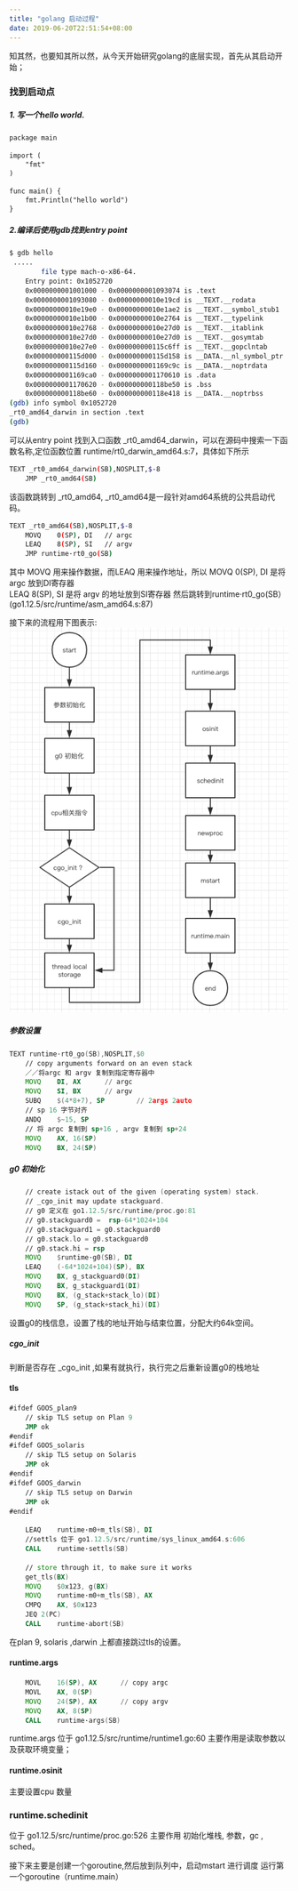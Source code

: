 ```yaml
---
title: "golang 启动过程"
date: 2019-06-20T22:51:54+08:00
---
```


知其然，也要知其所以然，从今天开始研究golang的底层实现，首先从其启动开始；

### 找到启动点
##### 1. 写一个hello world.  
```golang
package main

import (
	"fmt"
)

func main() {
	fmt.Println("hello world")
}
``` 
##### 2.编译后使用gdb找到entry point
```bash
$ gdb hello
 .....
        file type mach-o-x86-64.
	Entry point: 0x1052720
	0x0000000001001000 - 0x0000000001093074 is .text
	0x0000000001093080 - 0x00000000010e19cd is __TEXT.__rodata
	0x00000000010e19e0 - 0x00000000010e1ae2 is __TEXT.__symbol_stub1
	0x00000000010e1b00 - 0x00000000010e2764 is __TEXT.__typelink
	0x00000000010e2768 - 0x00000000010e27d0 is __TEXT.__itablink
	0x00000000010e27d0 - 0x00000000010e27d0 is __TEXT.__gosymtab
	0x00000000010e27e0 - 0x000000000115c6ff is __TEXT.__gopclntab
	0x000000000115d000 - 0x000000000115d158 is __DATA.__nl_symbol_ptr
	0x000000000115d160 - 0x0000000001169c9c is __DATA.__noptrdata
	0x0000000001169ca0 - 0x0000000001170610 is .data
	0x0000000001170620 - 0x000000000118be50 is .bss
	0x000000000118be60 - 0x000000000118e418 is __DATA.__noptrbss
(gdb) info symbol 0x1052720
_rt0_amd64_darwin in section .text
(gdb)
```
可以从entry point 找到入口函数 _rt0_amd64_darwin，可以在源码中搜索一下函数名称,定位函数位置
runtime/rt0_darwin_amd64.s:7，具体如下所示
```bash
TEXT _rt0_amd64_darwin(SB),NOSPLIT,$-8
	JMP	_rt0_amd64(SB)
```
该函数跳转到 _rt0_amd64, _rt0_amd64是一段针对amd64系统的公共启动代码。
```bash
TEXT _rt0_amd64(SB),NOSPLIT,$-8
	MOVQ	0(SP), DI	// argc
	LEAQ	8(SP), SI	// argv
	JMP	runtime·rt0_go(SB)
```
其中 MOVQ 用来操作数据，而LEAQ 用来操作地址，所以
MOVQ	0(SP), DI 是将argc 放到DI寄存器  
LEAQ	8(SP), SI 是将 argv 的地址放到SI寄存器 
然后跳转到runtime·rt0_go(SB）(go1.12.5/src/runtime/asm_amd64.s:87)

接下来的流程用下图表示:
![初始化流程](https://raw.githubusercontent.com/garfcat/garfcat/master/static/start.png)


##### 参数设置
```asm
TEXT runtime·rt0_go(SB),NOSPLIT,$0
	// copy arguments forward on an even stack
	／／将argc 和 argv 复制到指定寄存器中
	MOVQ	DI, AX		// argc
	MOVQ	SI, BX		// argv
	SUBQ	$(4*8+7), SP		// 2args 2auto
	// sp 16 字节对齐
	ANDQ	$~15, SP
	// 将 argc 复制到 sp+16 , argv 复制到 sp+24 
	MOVQ	AX, 16(SP)
	MOVQ	BX, 24(SP)
```

##### g0 初始化

```asm
	// create istack out of the given (operating system) stack.
	// _cgo_init may update stackguard.
	// g0 定义在 go1.12.5/src/runtime/proc.go:81
    // g0.stackguard0 =  rsp-64*1024+104
    // g0.stackguard1 = g0.stackguard0
    // g0.stack.lo = g0.stackguard0
    // g0.stack.hi = rsp 
	MOVQ	$runtime·g0(SB), DI
	LEAQ	(-64*1024+104)(SP), BX
	MOVQ	BX, g_stackguard0(DI)
	MOVQ	BX, g_stackguard1(DI)
	MOVQ	BX, (g_stack+stack_lo)(DI)
	MOVQ	SP, (g_stack+stack_hi)(DI)
```
设置g0的栈信息，设置了栈的地址开始与结束位置，分配大约64k空间。

##### cgo_init
判断是否存在 _cgo_init ,如果有就执行，执行完之后重新设置g0的栈地址

#### tls

```asm
#ifdef GOOS_plan9
	// skip TLS setup on Plan 9
	JMP ok
#endif
#ifdef GOOS_solaris
	// skip TLS setup on Solaris
	JMP ok
#endif
#ifdef GOOS_darwin
	// skip TLS setup on Darwin
	JMP ok
#endif

	LEAQ	runtime·m0+m_tls(SB), DI
	//settls 位于 go1.12.5/src/runtime/sys_linux_amd64.s:606
	CALL	runtime·settls(SB)

	// store through it, to make sure it works
	get_tls(BX)
	MOVQ	$0x123, g(BX)
	MOVQ	runtime·m0+m_tls(SB), AX
	CMPQ	AX, $0x123
	JEQ 2(PC)
	CALL	runtime·abort(SB)
```
在plan 9, solaris ,darwin 上都直接跳过tls的设置。


#### runtime.args
```asm
	MOVL	16(SP), AX		// copy argc
	MOVL	AX, 0(SP)
	MOVQ	24(SP), AX		// copy argv
	MOVQ	AX, 8(SP)
	CALL	runtime·args(SB)
```
runtime.args 位于 go1.12.5/src/runtime/runtime1.go:60
主要作用是读取参数以及获取环境变量；

#### runtime.osinit
主要设置cpu 数量

### runtime.schedinit
位于 go1.12.5/src/runtime/proc.go:526
主要作用 初始化堆栈, 参数，gc , sched。

接下来主要是创建一个goroutine,然后放到队列中，启动mstart 进行调度 运行第一个goroutine（runtime.main）